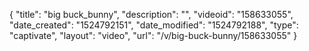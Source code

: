 {
    "title": "big buck_bunny",
    "description": "",
    "videoid": "158633055",
    "date_created": "1524792151",
    "date_modified": "1524792188",
    "type": "captivate",
    "layout": "video",
    "url": "\/v\/big-buck-bunny\/158633055"
}